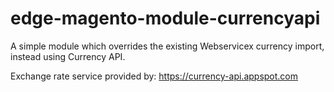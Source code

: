 # edge-magento-module-currencyapi

A simple module which overrides the existing Webservicex currency import, instead using Currency API.

Exchange rate service provided by:
https://currency-api.appspot.com
